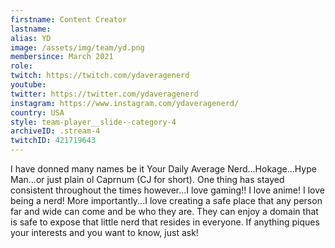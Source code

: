 ```yaml
---
firstname: Content Creator
lastname: 
alias: YD
image: /assets/img/team/yd.png
membersince: March 2021
role:
twitch: https://twitch.com/ydaveragenerd
youtube:
twitter: https://twitter.com/ydaveragenerd
instagram: https://www.instagram.com/ydaveragenerd/
country: USA
style: team-player__slide--category-4
archiveID: .stream-4
twitchID: 421719643 
---
```

I have donned many names be it Your Daily Average Nerd...Hokage...Hype Man...or just plain ol Caprnum (CJ for short). One thing has stayed consistent throughout the times however...I love gaming!! I love anime! I love being a nerd! More importantly...I love creating a safe place that any person far and wide can come and be who they are. They can enjoy a domain that is safe to expose that little nerd that resides in everyone. If anything piques your interests and you want to know, just ask!